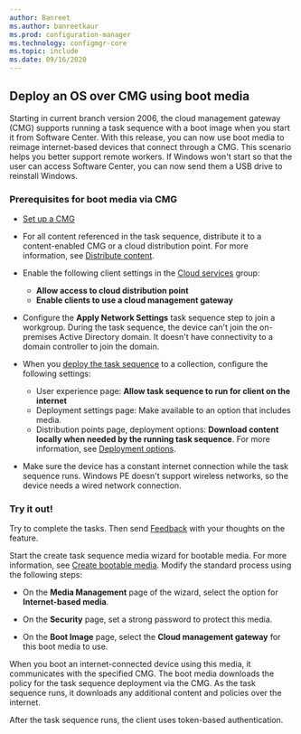 ```yaml
---
author: Banreet
ms.author: banreetkaur
ms.prod: configuration-manager
ms.technology: configmgr-core
ms.topic: include
ms.date: 09/16/2020
---
```


## <a name="bkmk_osdcmg"></a> Deploy an OS over CMG using boot media

<!--3555923-->

Starting in current branch version 2006, the cloud management gateway (CMG) supports running a task sequence with a boot image when you start it from Software Center. With this release, you can now use boot media to reimage internet-based devices that connect through a CMG. This scenario helps you better support remote workers. If Windows won't start so that the user can access Software Center, you can now send them a USB drive to reinstall Windows.

### Prerequisites for boot media via CMG

- [Set up a CMG](../../../../clients/manage/cmg/setup-cloud-management-gateway.md)

- For all content referenced in the task sequence, distribute it to a content-enabled CMG or a cloud distribution point. For more information, see [Distribute content](../../../../servers/deploy/configure/deploy-and-manage-content.md#bkmk_distribute).

- Enable the following client settings in the [Cloud services](../../../../clients/deploy/about-client-settings.md#cloud-services) group:

  - **Allow access to cloud distribution point**
  - **Enable clients to use a cloud management gateway**

- Configure the **Apply Network Settings** task sequence step to join a workgroup. During the task sequence, the device can't join the on-premises Active Directory domain. It doesn't have connectivity to a domain controller to join the domain.

- When you [deploy the task sequence](../../../../../osd/deploy-use/deploy-a-task-sequence.md) to a collection, configure the following settings:

  - User experience page: **Allow task sequence to run for client on the internet**
  - Deployment settings page: Make available to an option that includes media.
  - Distribution points page, deployment options: **Download content locally when needed by the running task sequence**. For more information, see [Deployment options](../../../../../osd/deploy-use/deploy-a-task-sequence.md#bkmk_deploy-options).

- Make sure the device has a constant internet connection while the task sequence runs. Windows PE doesn't support wireless networks, so the device needs a wired network connection.

### Try it out!

Try to complete the tasks. Then send [Feedback](../../technical-preview-2003.md#bkmk_feedback) with your thoughts on the feature.

Start the create task sequence media wizard for bootable media. For more information, see [Create bootable media](../../../../../osd/deploy-use/create-bootable-media.md). Modify the standard process using the following steps:

- On the **Media Management** page of the wizard, select the option for **Internet-based media**.

- On the **Security** page, set a strong password to protect this media.

- On the **Boot Image** page, select the **Cloud management gateway** for this boot media to use.

When you boot an internet-connected device using this media, it communicates with the specified CMG. The boot media downloads the policy for the task sequence deployment via the CMG. As the task sequence runs, it downloads any additional content and policies over the internet.

After the task sequence runs, the client uses token-based authentication.
